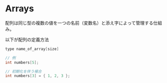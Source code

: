 # Arrays

配列は同じ型の複数の値を一つの名前（変数名）と添え字によって管理する仕組み。

以下が配列の定義方法

```c
type name_of_array[size]

// 例
int numbers[5];

// 初期化を伴う場合
int numbers[3] = { 1, 2, 3 };
```
